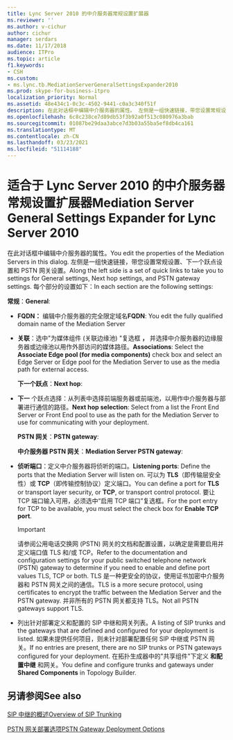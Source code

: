 ```yaml
---
title: Lync Server 2010 的中介服务器常规设置扩展器
ms.reviewer: ''
ms.author: v-cichur
author: cichur
manager: serdars
ms.date: 11/17/2018
audience: ITPro
ms.topic: article
f1.keywords:
- CSH
ms.custom:
- ms.lync.tb.MediationServerGeneralSettingsExpander2010
ms.prod: skype-for-business-itpro
localization_priority: Normal
ms.assetid: 48e434c1-0c3c-4502-9441-c0a3c340f51f
description: 在此对话框中编辑中介服务器的属性。 左侧是一组快速链接，带您设置常规设置、下一个跃点设置和 PSTN 网关设置。 每个部分的设置如下：
ms.openlocfilehash: 6c8c238ce7d89db53f3b92a0f513c080976a3bab
ms.sourcegitcommit: 01087be29daa3abce7d3b03a55ba5ef8db4ca161
ms.translationtype: MT
ms.contentlocale: zh-CN
ms.lasthandoff: 03/23/2021
ms.locfileid: "51114188"
---
```

# <a name="mediation-server-general-settings-expander-for-lync-server-2010"></a><span data-ttu-id="fd265-105">适合于 Lync Server 2010 的中介服务器常规设置扩展器</span><span class="sxs-lookup"><span data-stu-id="fd265-105">Mediation Server General Settings Expander for Lync Server 2010</span></span>

<span data-ttu-id="fd265-106">在此对话框中编辑中介服务器的属性。</span><span class="sxs-lookup"><span data-stu-id="fd265-106">You edit the properties of the Mediation Servers in this dialog.</span></span> <span data-ttu-id="fd265-107">左侧是一组快速链接，带您设置常规设置、下一个跃点设置和 PSTN 网关设置。</span><span class="sxs-lookup"><span data-stu-id="fd265-107">Along the left side is a set of quick links to take you to settings for General settings, Next hop settings, and PSTN gateway settings.</span></span> <span data-ttu-id="fd265-108">每个部分的设置如下：</span><span class="sxs-lookup"><span data-stu-id="fd265-108">In each section are the following settings:</span></span>

 <span data-ttu-id="fd265-109">**常规**：</span><span class="sxs-lookup"><span data-stu-id="fd265-109">**General**:</span></span>

- <span data-ttu-id="fd265-110">**FQDN：** 编辑中介服务器的完全限定域名</span><span class="sxs-lookup"><span data-stu-id="fd265-110">**FQDN**: You edit the fully qualified domain name of the Mediation Server</span></span>

- <span data-ttu-id="fd265-111">**关联**：选中"为媒体组件 (关联边缘池) "复选框 **，** 并选择中介服务器的边缘服务器或边缘池以用作外部访问的媒体路径。</span><span class="sxs-lookup"><span data-stu-id="fd265-111">**Associations**: Select the **Associate Edge pool (for media components)** check box and select an Edge Server or Edge pool for the Mediation Server to use as the media path for external access.</span></span>

  <span data-ttu-id="fd265-112">**下一个跃点**：</span><span class="sxs-lookup"><span data-stu-id="fd265-112">**Next hop**:</span></span>

- <span data-ttu-id="fd265-113">**下一** 个跃点选择：从列表中选择前端服务器或前端池，以用作中介服务器与部署进行通信的路径。</span><span class="sxs-lookup"><span data-stu-id="fd265-113">**Next hop selection**: Select from a list the Front End Server or Front End pool to use as the path for the Mediation Server to use for communicating with your deployment.</span></span>

  <span data-ttu-id="fd265-114">**PSTN 网关**：</span><span class="sxs-lookup"><span data-stu-id="fd265-114">**PSTN gateway**:</span></span>

  <span data-ttu-id="fd265-115">**中介服务器 PSTN 网关**：</span><span class="sxs-lookup"><span data-stu-id="fd265-115">**Mediation Server PSTN gateway**:</span></span>

- <span data-ttu-id="fd265-116">**侦听端口**：定义中介服务器将侦听的端口。</span><span class="sxs-lookup"><span data-stu-id="fd265-116">**Listening ports**: Define the ports that the Mediation Server will listen on.</span></span> <span data-ttu-id="fd265-117">可以为 **TLS**（即传输层安全性）或 **TCP**（即传输控制协议）定义端口。</span><span class="sxs-lookup"><span data-stu-id="fd265-117">You can define a port for **TLS** or transport layer security, or **TCP**, or transport control protocol.</span></span> <span data-ttu-id="fd265-118">要让 TCP 端口输入可用，必须选中“启用 TCP 端口”复选框。</span><span class="sxs-lookup"><span data-stu-id="fd265-118">For the port entry for TCP to be available, you must select the check box for **Enable TCP port**.</span></span>

    > [!IMPORTANT]
    > <span data-ttu-id="fd265-119">请参阅公用电话交换网 (PSTN) 网关的文档和配置设置，以确定是需要启用并定义端口值 TLS 和/或 TCP。</span><span class="sxs-lookup"><span data-stu-id="fd265-119">Refer to the documentation and configuration settings for your public switched telephone network (PSTN) gateway to determine if you need to enable and define port values TLS, TCP or both.</span></span> <span data-ttu-id="fd265-120">TLS 是一种更安全的协议，使用证书加密中介服务器和 PSTN 网关之间的通信。</span><span class="sxs-lookup"><span data-stu-id="fd265-120">TLS is a more secure protocol, using certificates to encrypt the traffic between the Mediation Server and the PSTN gateway.</span></span> <span data-ttu-id="fd265-121">并非所有的 PSTN 网关都支持 TLS。</span><span class="sxs-lookup"><span data-stu-id="fd265-121">Not all PSTN gateways support TLS.</span></span>

- <span data-ttu-id="fd265-122">列出针对部署定义和配置的 SIP 中继和网关列表。</span><span class="sxs-lookup"><span data-stu-id="fd265-122">A listing of SIP trunks and the gateways that are defined and configured for your deployment is listed.</span></span> <span data-ttu-id="fd265-123">如果未提供任何项目，则未针对部署配置任何 SIP 中继或 PSTN 网关。</span><span class="sxs-lookup"><span data-stu-id="fd265-123">If no entries are present, there are no SIP trunks or PSTN gateways configured for your deployment.</span></span> <span data-ttu-id="fd265-124">在拓扑生成器中的"共享组件"下定义 **和配置中继** 和网关。</span><span class="sxs-lookup"><span data-stu-id="fd265-124">You define and configure trunks and gateways under **Shared Components** in Topology Builder.</span></span>

## <a name="see-also"></a><span data-ttu-id="fd265-125">另请参阅</span><span class="sxs-lookup"><span data-stu-id="fd265-125">See also</span></span>

[<span data-ttu-id="fd265-126">SIP 中继的概述</span><span class="sxs-lookup"><span data-stu-id="fd265-126">Overview of SIP Trunking</span></span>](/previous-versions/office/lync-server-2013/lync-server-2013-overview-of-sip-trunking)

[<span data-ttu-id="fd265-127">PSTN 网关部署选项</span><span class="sxs-lookup"><span data-stu-id="fd265-127">PSTN Gateway Deployment Options</span></span>](/previous-versions/office/lync-server-2013/lync-server-2013-pstn-gateway-deployment-options)